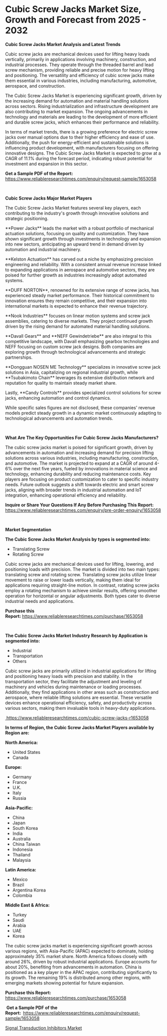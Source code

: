 <p><h1>Cubic Screw Jacks Market Size, Growth and Forecast from 2025 - 2032</h1></p><p><strong>Cubic Screw Jacks Market Analysis and Latest Trends</strong></p>
<p><p>Cubic screw jacks are mechanical devices used for lifting heavy loads vertically, primarily in applications involving machinery, construction, and industrial processes. They operate through the threaded barrel and lead screw mechanism, providing reliable and precise motion for heavy lifting and positioning. The versatility and efficiency of cubic screw jacks make them essential in various industries, including manufacturing, automotive, aerospace, and construction.</p><p>The Cubic Screw Jacks Market is experiencing significant growth, driven by the increasing demand for automation and material handling solutions across sectors. Rising industrialization and infrastructure development are also contributing to market expansion. The ongoing advancements in technology and materials are leading to the development of more efficient and durable screw jacks, which enhances their performance and reliability.</p><p>In terms of market trends, there is a growing preference for electric screw jacks over manual options due to their higher efficiency and ease of use. Additionally, the push for energy-efficient and sustainable solutions is influencing product development, with manufacturers focusing on offering innovative designs. The Cubic Screw Jacks Market is expected to grow at a CAGR of 11.1% during the forecast period, indicating robust potential for investment and expansion in this sector.</p></p>
<p><strong>Get a Sample PDF of the Report:&nbsp;</strong> <a href="https://www.reliableresearchtimes.com/enquiry/request-sample/1653058?utm_campaign=3219&utm_medium=2&utm_source=Github&utm_content=ia&utm_term=05032025&utm_id=cubic-screw-jacks">https://www.reliableresearchtimes.com/enquiry/request-sample/1653058</a></p>
<p>&nbsp;</p>
<p><strong>Cubic Screw Jacks Major Market Players</strong></p>
<p><p>The Cubic Screw Jacks Market features several key players, each contributing to the industry's growth through innovative solutions and strategic positioning. </p><p>**Power Jacks** leads the market with a robust portfolio of mechanical actuation solutions, focusing on quality and customization. They have shown significant growth through investments in technology and expansion into new sectors, anticipating an upward trend in demand driven by automation and industrial machinery.</p><p>**Kelston Actuation** has carved out a niche by emphasizing precision engineering and reliability. With a consistent annual revenue increase linked to expanding applications in aerospace and automotive sectors, they are poised for further growth as industries increasingly adopt automated systems.</p><p>**DUFF NORTON**, renowned for its extensive range of screw jacks, has experienced steady market performance. Their historical commitment to innovation ensures they remain competitive, and their expansion into international markets is expected to enhance their revenue trajectory.</p><p>**Nook Industries** focuses on linear motion systems and screw jack assemblies, catering to diverse markets. They project continued growth driven by the rising demand for automated material handling solutions.</p><p>**Davall Gears** and **NEFF Gewindetriebe** are also integral to this competitive landscape, with Davall emphasizing gearbox technologies and NEFF focusing on custom screw jack designs. Both companies are exploring growth through technological advancements and strategic partnerships.</p><p>**Dongguan NOSEN ME Technology** specializes in innovative screw jack solutions in Asia, capitalizing on regional industrial growth, while **Tsubakimoto Chain** leverages its extensive distribution network and reputation for quality to maintain steady market share.</p><p>Lastly, **Candy Controls** provides specialized control solutions for screw jacks, enhancing automation and control dynamics.</p><p>   </p><p>While specific sales figures are not disclosed, these companies' revenue models predict steady growth in a dynamic market continuously adapting to technological advancements and automation trends.</p></p>
<p>&nbsp;</p>
<p><strong>What Are The Key Opportunities For Cubic Screw Jacks Manufacturers?</strong></p>
<p><p>The cubic screw jacks market is poised for significant growth, driven by advancements in automation and increasing demand for precision lifting solutions across various industries, including manufacturing, construction, and automotive. The market is projected to expand at a CAGR of around 4-6% over the next five years, fueled by innovations in material science and technology, enhancing durability and reducing maintenance costs. Key players are focusing on product customization to cater to specific industry needs. Future outlook suggests a shift towards electric and smart screw jacks, aligning with broader trends in industrial automation and IoT integration, enhancing operational efficiency and reliability.</p></p>
<p><strong>Inquire or Share Your Questions If Any Before Purchasing This Report:</strong> <a href="https://www.reliableresearchtimes.com/enquiry/pre-order-enquiry/1653058?utm_campaign=3219&utm_medium=2&utm_source=Github&utm_content=ia&utm_term=05032025&utm_id=cubic-screw-jacks">https://www.reliableresearchtimes.com/enquiry/pre-order-enquiry/1653058</a></p>
<p>&nbsp;</p>
<p><strong>Market Segmentation</strong></p>
<p><strong>The Cubic Screw Jacks Market Analysis by types is segmented into:</strong></p>
<p><ul><li>Translating Screw</li><li>Rotating Screw</li></ul></p>
<p><p>Cubic screw jacks are mechanical devices used for lifting, lowering, and positioning loads with precision. The market is divided into two main types: translating screw and rotating screw. Translating screw jacks utilize linear movement to raise or lower loads vertically, making them ideal for applications requiring straight-line motion. In contrast, rotating screw jacks employ a rotating mechanism to achieve similar results, offering smoother operation for horizontal or angular adjustments. Both types cater to diverse industrial needs and applications.</p></p>
<p><strong>Purchase this Report:&nbsp;</strong><a href="https://www.reliableresearchtimes.com/purchase/1653058?utm_campaign=3219&utm_medium=2&utm_source=Github&utm_content=ia&utm_term=05032025&utm_id=cubic-screw-jacks">https://www.reliableresearchtimes.com/purchase/1653058</a></p>
<p>&nbsp;</p>
<p><strong>The Cubic Screw Jacks Market Industry Research by Application is segmented into:</strong></p>
<p><ul><li>Industrial</li><li>Transportation</li><li>Others</li></ul></p>
<p><p>Cubic screw jacks are primarily utilized in industrial applications for lifting and positioning heavy loads with precision and stability. In the transportation sector, they facilitate the adjustment and leveling of machinery and vehicles during maintenance or loading processes. Additionally, they find applications in other areas such as construction and aerospace, where reliable lifting solutions are essential. These versatile devices enhance operational efficiency, safety, and productivity across various sectors, making them invaluable tools in heavy-duty applications.</p></p>
<p><a href="https://www.reliableresearchtimes.com/cubic-screw-jacks-r1653058?utm_campaign=3219&utm_medium=2&utm_source=Github&utm_content=ia&utm_term=05032025&utm_id=cubic-screw-jacks">&nbsp;https://www.reliableresearchtimes.com/cubic-screw-jacks-r1653058</a></p>
<p><strong>In terms of Region, the Cubic Screw Jacks Market Players available by Region are:</strong></p>
<p>
    <p> <strong> North America: </strong>
        <ul>
            <li>United States</li>
            <li>Canada</li>
        </ul>
        </p> 
    <p> <strong> Europe: </strong>
        <ul>
            <li>Germany</li>
            <li>France</li>
            <li>U.K.</li>
            <li>Italy</li>
            <li>Russia</li>
        </ul>
        </p> 
    <p> <strong> Asia-Pacific: </strong>
        <ul>
            <li>China</li>
            <li>Japan</li>
            <li>South Korea</li>
            <li>India</li>
            <li>Australia</li>
            <li>China Taiwan</li>
            <li>Indonesia</li>
            <li>Thailand</li>
            <li>Malaysia</li>
        </ul>
        </p> 
    <p> <strong> Latin America: </strong>
        <ul>
            <li>Mexico</li>
            <li>Brazil</li>
            <li>Argentina Korea</li>
            <li>Colombia</li>
        </ul>
        </p> 
    <p> <strong> Middle East & Africa: </strong>
        <ul>
            <li>Turkey</li>
            <li>Saudi</li>
            <li>Arabia</li>
            <li>UAE</li>
            <li>Korea</li>
        </ul>
    </p>
    </p>
<p><p>The cubic screw jacks market is experiencing significant growth across various regions, with Asia-Pacific (APAC) expected to dominate, holding approximately 35% market share. North America follows closely with around 26%, driven by robust industrial applications. Europe accounts for about 20%, benefiting from advancements in automation. China is positioned as a key player in the APAC region, contributing significantly to its growth. The remaining 19% is distributed among other regions, with emerging markets showing potential for future expansion.</p></p>
<p><strong>Purchase this Report: </strong><a href="https://www.reliableresearchtimes.com/purchase/1653058?utm_campaign=3219&utm_medium=2&utm_source=Github&utm_content=ia&utm_term=05032025&utm_id=cubic-screw-jacks">https://www.reliableresearchtimes.com/purchase/1653058</a></p>
<p>&nbsp;<strong>Get a Sample PDF of the Report:&nbsp;&nbsp;</strong><a href="https://www.reliableresearchtimes.com/enquiry/request-sample/1653058?utm_campaign=3219&utm_medium=2&utm_source=Github&utm_content=ia&utm_term=05032025&utm_id=cubic-screw-jacks">https://www.reliableresearchtimes.com/enquiry/request-sample/1653058</a></p>
<p><strong></strong></p>
<p><p><a href="https://github.com/geyangvayora/Market-Research-Report-List-1/blob/main/signal-transduction-inhibitors-market.md?utm_campaign=3219&utm_medium=2&utm_source=Github&utm_content=ia&utm_term=05032025&utm_id=cubic-screw-jacks">Signal Transduction Inhibitors Market</a></p></p>